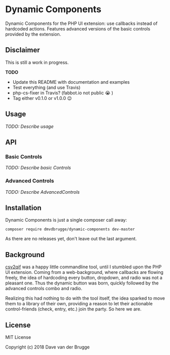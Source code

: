 # Dynamic Components
Dynamic Components for the PHP UI extension: use callbacks instead of hardcoded actions.
Features advanced versions of the basic controls provided by the extension.

## Disclaimer
This is still a work in progress.

**TODO**
* Update this README with documentation and examples
* Test everything (and use Travis)
* php-cs-fixer in Travis? (fabbot.io not public :sob: )
* Tag either v0.1.0 or v1.0.0 :wink:

## Usage
*TODO: Describe usage*

## API

### Basic Controls
*TODO: Describe basic Controls*

### Advanced Controls
*TODO: Describe AdvancedControls*

## Installation
Dynamic Components is just a single composer call away:
```
composer require dmvdbrugge/dynamic-components dev-master
```
As there are no releases yet, don't leave out the last argument.

## Background
[csv2qif](https://github.com/dmvdbrugge/csv2qif) was a happy little commandline tool, until I stumbled upon the PHP UI
extension. Coming from a web-background, where callbacks are flowing freely, the idea of hardcoding every button,
dropdown, and radio was not a pleasant one. Thus the dynamic button was born, quickly followed by the advanced controls
combo and radio.

Realizing this had nothing to do with the tool itself, the idea sparked to move them to a library of their own,
providing a reason to let their actionable control-friends (check, entry, etc.) join the party. So here we are.

## License
MIT License

Copyright (c) 2018 Dave van der Brugge
